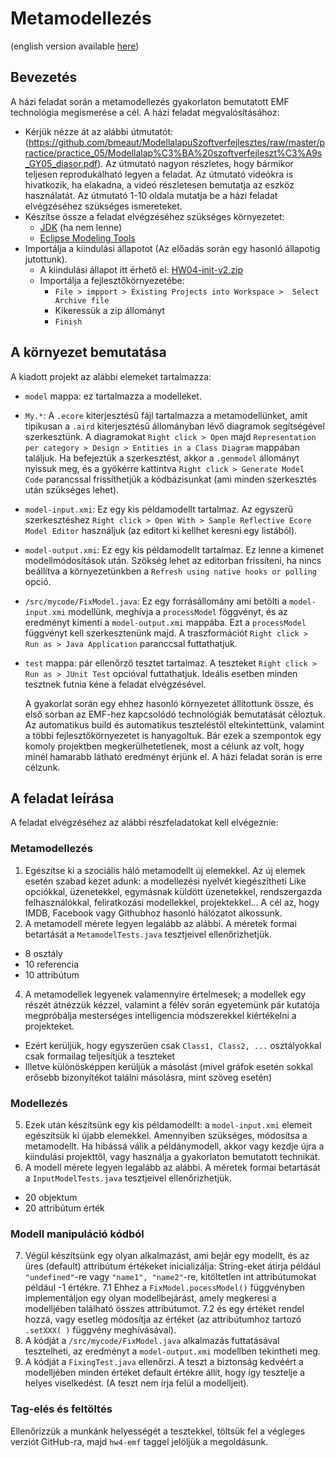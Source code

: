# Metamodellezés
(english version available [here](https://github.com/bmeaut/ModellalapuSzoftverfejlesztes/blob/master/homework/homework_04/readme-en.md)) 

## Bevezetés
A házi feladat során a metamodellezés gyakorlaton bemutatott EMF technológia megismerése a cél. A házi feladat megvalósításához:
- Kérjük nézze át az alábbi útmutatót: (https://github.com/bmeaut/ModellalapuSzoftverfejlesztes/raw/master/practice/practice_05/Modellalap%C3%BA%20szoftverfejleszt%C3%A9s_GY05_diasor.pdf). Az útmutató nagyon részletes, hogy bármikor teljesen reprodukálható legyen a feladat. Az útmutató videókra is hivatkozik, ha elakadna, a videó részletesen bemutatja az eszköz használatát. Az útmutató 1-10 oldala mutatja be a házi feladat elvégzéséhez szükséges ismereteket.
- Készítse össze a feladat elvégzéséhez szükséges környezetet:
  - [JDK](https://adoptium.net/) (ha nem lenne)
  - [Eclipse Modeling Tools](https://www.eclipse.org/downloads/packages/release/2023-03/r/eclipse-modeling-tools)
- Importálja a kiindulási állapotot (Az előadás során egy hasonló állapotig jutottunk).
  - A kiindulási állapot itt érhető el: [HW04-init-v2.zip](https://github.com/bmeaut/ModellalapuSzoftverfejlesztes/raw/master/homework/homework_04/HW04-init-v2.zip)
  - Importálja a fejlesztőkörnyezetébe:
    - `File > impport > Existing Projects into Workspace >  Select Archive file`
    - Kikeressük a zip állományt
    -  `Finish`

## A környezet bemutatása
A kiadott projekt az alábbi elemeket tartalmazza:
- `model` mappa: ez tartalmazza a modelleket.
 - `My.*`: A `.ecore` kiterjesztésű fájl tartalmazza a metamodellünket, amit tipikusan a `.aird` kiterjesztésű állományban lévő diagramok segítségével szerkesztünk. A diagramokat `Right click > Open` majd `Representation per category > Design > Entities in a Class Diagram` mappában találjuk. Ha befejeztük a szerkesztést, akkor a `.genmodel` állományt nyissuk meg, és a gyökérre kattintva  `Right click > Generate Model Code` parancssal frissíthetjük a kódbázisunkat (ami minden szerkesztés után szükséges lehet).
 - `model-input.xmi`: Ez egy kis példamodellt tartalmaz. Az egyszerű szerkesztéshez `Right click > Open With > Sample Reflective Ecore Model Editor` használjuk (az editort ki kellhet keresni egy listából).
 - `model-output.xmi`: Ez egy kis példamodellt tartalmaz. Ez lenne a kimenet modellmódosítások után. Szökség lehet az editorban frissíteni, ha nincs beállítva a környezetünkben a `Refresh using native hooks or polling` opció.
- `/src/mycode/FixModel.java`: Ez egy forrásállomány ami betölti a `model-input.xmi` modellünk, meghívja a `processModel` föggvényt, és az eredményt kimenti a `model-output.xmi` mappába. Ezt a `processModel` függvényt kell szerkesztenünk majd. A traszformációt `Right click > Run as > Java Application` paranccsal futtathatjuk.
- `test` mappa: pár ellenőrző tesztet tartalmaz. A teszteket `Right click > Run as > JUnit Test` opcióval futtathatjuk. Ideális esetben minden tesztnek futnia kéne a feladat elvégzésével.

  A gyakorlat során egy ehhez hasonló környezetet állítottunk össze, és első sorban az EMF-hez kapcsolódó technológiák bemutatását céloztuk. Az automatikus build és automatikus teszteléstől eltekintettünk, valamint a többi fejlesztőkörnyezetet is hanyagoltuk. Bár ezek a szempontok egy komoly projektben megkerülhetetlenek, most a célunk az volt, hogy minél hamarabb látható eredményt érjünk el. A házi feladat során is erre célzunk.

## A feladat leírása

A feladat elvégzéséhez az alábbi részfeladatokat kell elvégeznie:

### Metamodellezés
1. Egészítse ki a szociális háló metamodellt új elemekkel. Az új elemek esetén szabad kezet adunk: a modellezési nyelvét kiegészítheti Like opciókkal, üzenetekkel, egymásnak küldött üzenetekkel, rendszergazda felhasználókkal, feliratkozási modellekkel, projektekkel... A cél az, hogy IMDB, Facebook vagy Githubhoz hasonló hálózatot alkossunk.
2. A metamodell mérete legyen legalább az alábbi. A méretek formai betartását a `MetamodelTests.java` tesztjeivel ellenőrizhetjük.
  * 8 osztály
  * 10 referencia
  * 10 attribútum
4. A metamodellek legyenek valamennyire értelmesek; a modellek egy részét átnézzük kézzel, valamint a félév során egyetemünk pár kutatója megpróbálja mesterséges intelligencia módszerekkel kiértékelni a projekteket.
  * Ezért kerüljük, hogy egyszerűen csak `Class1, Class2, ...` osztályokkal csak formailag teljesítjük a teszteket
  * Illetve különösképpen kerüljük a másolást (mivel gráfok esetén sokkal erősebb bizonyítékot találni másolásra, mint szöveg esetén)

### Modellezés
5. Ezek után készítsünk egy kis példamodellt: a  `model-input.xmi` elemeit egészítsük ki újabb elemekkel. Amennyiben szükséges, módosítsa a metamodellt. Ha hibássá válik a példánymodell, akkor vagy kezdje újra a kiindulási projekttől, vagy használja a gyakorlaton bemutatott technikát.
6. A modell mérete legyen legalább az alábbi. A méretek formai betartását a `InputModelTests.java` tesztjeivel ellenőrizhetjük.
  * 20 objektum
  * 20 attribútum érték
    
### Modell manipuláció kódból
7. Végül készítsünk egy olyan alkalmazást, ami bejár egy modellt, és az üres (default) attribútum értékeket inicializálja: String-eket átirja például `"undefined"`-re vagy `"name1", "name2"`-re, kitöltetlen int attribútumokat például -1 értékre.
  7.1 Ehhez a `FixModel.pocessModel()` függvényben implementáljon egy olyan modellbejárást, amely megkeresi a modelljében található összes attribútumot.
  7.2 és egy értéket rendel hozzá, vagy esetleg módosítja az értéket (az attribútumhoz tartozó `.setXXX( )` függvény meghívásával).
8. A kódját a `/src/mycode/FixModel.java` alkalmazás futtatásával tesztelheti, az eredményt a `model-output.xmi` modellben tekintheti meg.
9. A kódját a `FixingTest.java` ellenőrzi. A teszt a biztonság kedvéért a modelljében minden értéket default értékre állít, hogy így tesztelje a helyes viselkedést. (A teszt nem írja felül a modelljeit).

### Tag-elés és feltöltés
Ellenőrizzük a munkánk helyességét a tesztekkel, töltsük fel a végleges verziót GitHub-ra, majd `hw4-emf` taggel jelöljük a megoldásunk.
